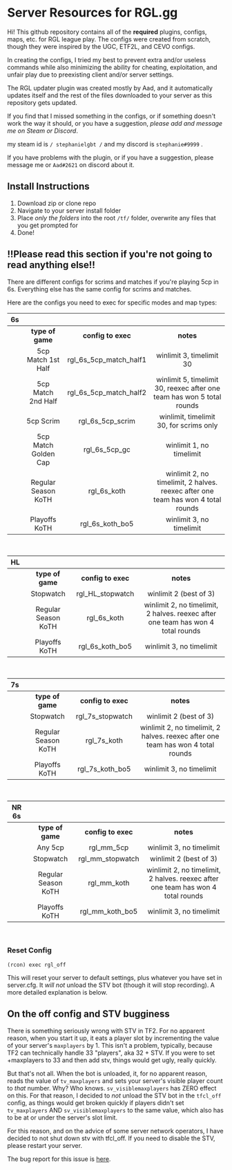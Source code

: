 
# Server Resources for RGL.gg

Hi! This github repository contains all of the **required** plugins, configs, maps, etc. for RGL league play. The configs were created from scratch, though they were inspired by the UGC, ETF2L, and CEVO configs.


In creating the configs, I tried my best to prevent extra and/or useless commands while also minimizing the ability for cheating, exploitation, and unfair play due to preexisting client and/or server settings.

The RGL updater plugin was created mostly by Aad, and it automatically updates itself and the rest of the files downloaded to your server as this repository gets updated.

If you find that I missed something in the configs, or if something doesn't work the way it should, or you have a suggestion, *please add and message me on Steam or Discord*.

my steam id is `/ stephanielgbt /` and my discord is `stephanie#9999` .

If you have problems with the plugin, or if you have a suggestion, please message me or `Aad#2621` on discord about it.

## Install Instructions

1. Download zip or clone repo
2. Navigate to your server install folder
3. Place *only the folders* into the root `/tf/` folder, overwrite any files that you get prompted for
4. Done!

## !!Please read this section if you're not going to read anything else!!

There are different configs for scrims and matches if you're playing 5cp in 6s. Everything else has the same config for scrims and matches.

Here are the configs you need to exec for specific modes and map types:


| 6s    |                        |                           |                                                                                         |
|:-----:|:----------------------:|:-------------------------:|:---------------------------------------------------------------------------------------:|
|       | **type of game**       | **config to exec**        | **notes**                                                                               |
|       | 5cp Match 1st Half     | rgl_6s_5cp_match_half1    | winlimit 3, timelimit 30                                                                |
|       | 5cp Match 2nd Half     | rgl_6s_5cp_match_half2    | winlimit 5, timelimit 30, reexec after one team has won 5 total rounds                  |
|       | 5cp Scrim              | rgl_6s_5cp_scrim          | winlimit, timelimit 30, for scrims only                                                 |
|       | 5cp Match Golden Cap   | rgl_6s_5cp_gc             | winlimit 1, no timelimit                                                                |
|       | Regular Season KoTH    | rgl_6s_koth               | winlimit 2, no timelimit, 2 halves. reexec after one team has won 4 total rounds        |
|       | Playoffs KoTH          | rgl_6s_koth_bo5           | winlimit 3, no timelimit                                                                |

<br>

| HL    |                        |                           |                                                                                         |
|:-----:|:----------------------:|:-------------------------:|:---------------------------------------------------------------------------------------:|
|       | **type of game**       | **config to exec**        | **notes**                                                                               |
|       | Stopwatch              | rgl_HL_stopwatch          | winlimit 2 (best of 3)                                                                  |
|       | Regular Season KoTH    | rgl_6s_koth               | winlimit 2, no timelimit, 2 halves. reexec after one team has won 4 total rounds        |
|       | Playoffs KoTH          | rgl_6s_koth_bo5           | winlimit 3, no timelimit                                                                |

<br>

| 7s    |                        |                           |                                                                                         |
|:-----:|:----------------------:|:-------------------------:|:---------------------------------------------------------------------------------------:|
|       | **type of game**       | **config to exec**        | **notes**                                                                               |
|       | Stopwatch              | rgl_7s_stopwatch          | winlimit 2 (best of 3)                                                                  |
|       | Regular Season KoTH    | rgl_7s_koth               | winlimit 2, no timelimit, 2 halves. reexec after one team has won 4 total rounds        |
|       | Playoffs KoTH          | rgl_7s_koth_bo5           | winlimit 3, no timelimit                                                                |

<br>

| NR 6s |                        |                           |                                                                                         |
|:-----:|:----------------------:|:-------------------------:|:---------------------------------------------------------------------------------------:|
|       | **type of game**       | **config to exec**        | **notes**                                                                               |
|       | Any 5cp                | rgl_mm_5cp                | winlimit 3, no timelimit                                                                |
|       | Stopwatch              | rgl_mm_stopwatch          | winlimit 2 (best of 3)                                                                  |
|       | Regular Season KoTH    | rgl_mm_koth               | winlimit 2, no timelimit, 2 halves. reexec after one team has won 4 total rounds        |
|       | Playoffs KoTH          | rgl_mm_koth_bo5           | winlimit 3, no timelimit                                                                |

<br>

### Reset Config

`(rcon) exec rgl_off`

This will reset your server to default settings, plus whatever you have set in server.cfg. It *will not* unload the STV bot (though it will stop recording). A more detailed explanation is below.


## On the off config and STV bugginess

There is something seriously wrong with STV in TF2. For no apparent reason, when you start it up, it eats a player slot by incrementing the value of your server's `maxplayers` by 1. This isn't a problem, typically, because TF2 can technically handle 33 "players", aka 32 + STV. If you were to set +maxplayers to 33 and then add stv, things would get ugly, really quickly.

But that's not all. When the bot is unloaded, it, for no apparent reason, reads the value of `tv_maxplayers` and sets your server's visible player count to *that* number. Why? Who knows. `sv_visiblemaxplayers` has ZERO effect on this. For that reason, I decided to *not* unload the STV bot in the `tfcl_off` config, as things would get broken quickly if players didn't set `tv_maxplayers` AND `sv_visiblemaxplayers` to the same value, which also has to be at or under the server's slot limit.

For this reason, and on the advice of some server network operators, I have decided to not shut down stv with tfcl_off. If you need to disable the STV, please restart your server.

The bug report for this issue is [here](https://github.com/ValveSoftware/Source-1-Games/issues/2778).

